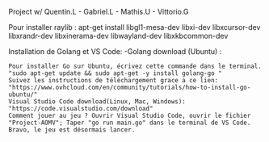 Project w/ Quentin.L - Gabriel.L - Mathis.U - Vittorio.G

Pour installer raylib : apt-get install libgl1-mesa-dev libxi-dev libxcursor-dev libxrandr-dev libxinerama-dev libwayland-dev libxkbcommon-dev

Installation de Golang et VS Code: -Golang download (Ubuntu) :

    Pour installer Go sur Ubuntu, écrivez cette commande dans le terminal. "sudo apt-get update && sudo apt-get -y install golang-go "
    Suivez les instructions de téléchargement grace a ce lien: "https://www.ovhcloud.com/en/community/tutorials/how-to-install-go-ubuntu/"
    Visual Studio Code download(Linux, Mac, Windows): "https://code.visualstudio.com/download"
    Comment jouer au jeu ? Ouvrir Visual Studio Code, ouvrir le fichier "Project-AOMV"; Taper "go run main.go" dans le terminal de VS Code. Bravo, le jeu est désormais lancer.
